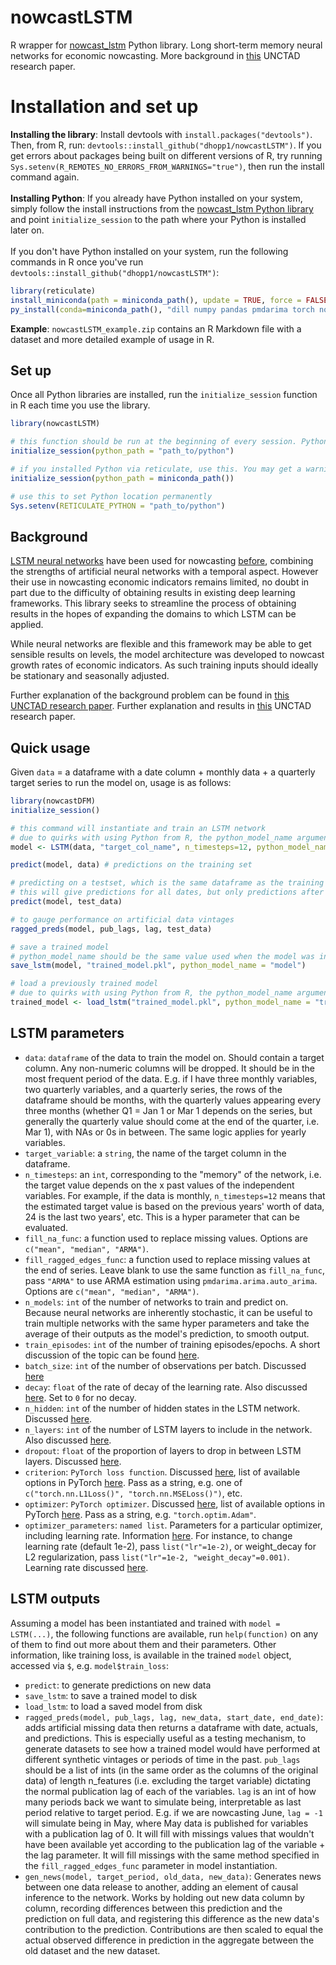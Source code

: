 # nowcastLSTM
R wrapper for [nowcast_lstm](https://github.com/dhopp1/nowcast_lstm) Python library. Long short-term memory neural networks for economic nowcasting. More background in [this](https://unctad.org/webflyer/economic-nowcasting-long-short-term-memory-artificial-neural-networks-lstm) UNCTAD research paper.

# Installation and set up
**Installing the library**: Install devtools with `install.packages("devtools")`. Then, from R, run: `devtools::install_github("dhopp1/nowcastLSTM")`. If you get errors about packages being built on different versions of R, try running `Sys.setenv(R_REMOTES_NO_ERRORS_FROM_WARNINGS="true")`, then run the install command again.
<br><br>
**Installing Python**: If you already have Python installed on your system, simply follow the install instructions from the [nowcast_lstm Python library](https://github.com/dhopp1/nowcast_lstm) and point `initialize_session` to the path where your Python is installed later on.
<br><br>
If you don't have Python installed on your system, run the following commands in R once you've run `devtools::install_github("dhopp1/nowcastLSTM")`:

```R
library(reticulate)
install_miniconda(path = miniconda_path(), update = TRUE, force = FALSE)
py_install(conda=miniconda_path(), "dill numpy pandas pmdarima torch nowcast-lstm", pip=TRUE)
```

**Example**: `nowcastLSTM_example.zip` contains an R Markdown file with a dataset and more detailed example of usage in R.

## Set up
Once all Python libraries are installed, run the `initialize_session` function in R each time you use the library.

```R
library(nowcastLSTM)

# this function should be run at the beginning of every session. Python path can be left empty to use the system default
initialize_session(python_path = "path_to/python")

# if you installed Python via reticulate, use this. You may get a warning about requesting one path and getting another, but it should work regardless.
initialize_session(python_path = miniconda_path())

# use this to set Python location permanently
Sys.setenv(RETICULATE_PYTHON = "path_to/python")
```

## Background
[LSTM neural networks](https://en.wikipedia.org/wiki/Long_short-term_memory) have been used for nowcasting [before](https://papers.nips.cc/paper/2015/file/07563a3fe3bbe7e3ba84431ad9d055af-Paper.pdf), combining the strengths of artificial neural networks with a temporal aspect. However their use in nowcasting economic indicators remains limited, no doubt in part due to the difficulty of obtaining results in existing deep learning frameworks. This library seeks to streamline the process of obtaining results in the hopes of expanding the domains to which LSTM can be applied.

While neural networks are flexible and this framework may be able to get sensible results on levels, the model architecture was developed to nowcast growth rates of economic indicators. As such training inputs should ideally be stationary and seasonally adjusted.

Further explanation of the background problem can be found in [this UNCTAD research paper](https://unctad.org/system/files/official-document/ser-rp-2018d9_en.pdf). Further explanation and results in [this](https://unctad.org/webflyer/economic-nowcasting-long-short-term-memory-artificial-neural-networks-lstm) UNCTAD research paper.


## Quick usage
Given `data` = a dataframe with a date column + monthly data + a quarterly target series to run the model on, usage is as follows:

```R
library(nowcastDFM)
initialize_session()

# this command will instantiate and train an LSTM network
# due to quirks with using Python from R, the python_model_name argument should be set to the same name used for the R object it is assigned to.
model <- LSTM(data, "target_col_name", n_timesteps=12, python_model_name = "model") # default parameters with 12 timestep history

predict(model, data) # predictions on the training set

# predicting on a testset, which is the same dataframe as the training data + newer data
# this will give predictions for all dates, but only predictions after the training data ends should be considered for testing
predict(model, test_data)

# to gauge performance on artificial data vintages
ragged_preds(model, pub_lags, lag, test_data)

# save a trained model
# python_model_name should be the same value used when the model was initially trained
save_lstm(model, "trained_model.pkl", python_model_name = "model")

# load a previously trained model
# due to quirks with using Python from R, the python_model_name argument should be set to the same name used for the R object it is assigned to.
trained_model <- load_lstm("trained_model.pkl", python_model_name = "trained_model")
```

## LSTM parameters
- `data`: `dataframe` of the data to train the model on. Should contain a target column. Any non-numeric columns will be dropped. It should be in the most frequent period of the data. E.g. if I have three monthly variables, two quarterly variables, and a quarterly series, the rows of the dataframe should be months, with the quarterly values appearing every three months (whether Q1 = Jan 1 or Mar 1 depends on the series, but generally the quarterly value should come at the end of the quarter, i.e. Mar 1), with NAs or 0s in between. The same logic applies for yearly variables.
- `target_variable`: a `string`, the name of the target column in the dataframe.
- `n_timesteps`: an `int`, corresponding to the "memory" of the network, i.e. the target value depends on the x past values of the independent variables. For example, if the data is monthly, `n_timesteps=12` means that the estimated target value is based on the previous years' worth of data, 24 is the last two years', etc. This is a hyper parameter that can be evaluated.
- `fill_na_func`: a function used to replace missing values. Options are `c("mean", "median", "ARMA")`.
- `fill_ragged_edges_func`: a function used to replace missing values at the end of series. Leave blank to use the same function as `fill_na_func`, pass `"ARMA"` to use ARMA estimation using `pmdarima.arima.auto_arima`. Options are `c("mean", "median", "ARMA")`.
- `n_models`: `int` of the number of networks to train and predict on. Because neural networks are inherently stochastic, it can be useful to train multiple networks with the same hyper parameters and take the average of their outputs as the model's prediction, to smooth output.
- `train_episodes`: `int` of the number of training episodes/epochs. A short discussion of the topic can be found [here](https://machinelearningmastery.com/difference-between-a-batch-and-an-epoch/).
- `batch_size`: `int` of the number of observations per batch. Discussed [here](https://machinelearningmastery.com/difference-between-a-batch-and-an-epoch/)
- `decay`: `float` of the rate of decay of the learning rate. Also discussed [here](https://machinelearningmastery.com/understand-the-dynamics-of-learning-rate-on-deep-learning-neural-networks/). Set to `0` for no decay.
- `n_hidden`: `int` of the number of hidden states in the LSTM network. Discussed [here](https://machinelearningmastery.com/stacked-long-short-term-memory-networks/).
- `n_layers`: `int` of the number of LSTM layers to include in the network. Also discussed [here](https://machinelearningmastery.com/stacked-long-short-term-memory-networks/).
- `dropout`: `float` of the proportion of layers to drop in between LSTM layers. Discussed [here](https://machinelearningmastery.com/dropout-for-regularizing-deep-neural-networks/).
- `criterion`: `PyTorch loss function`. Discussed [here](https://machinelearningmastery.com/loss-and-loss-functions-for-training-deep-learning-neural-networks/), list of available options in PyTorch [here](https://pytorch.org/docs/stable/nn.html#loss-functions). Pass as a string, e.g. one of `c("torch.nn.L1Loss()", "torch.nn.MSELoss()")`, etc.
- `optimizer`: `PyTorch optimizer`. Discussed [here](https://towardsdatascience.com/optimizers-for-training-neural-network-59450d71caf6), list of available options in PyTorch [here](https://pytorch.org/docs/stable/optim.html). Pass as a string, e.g. `"torch.optim.Adam"`.
- `optimizer_parameters`: `named list`. Parameters for a particular optimizer, including learning rate. Information [here](https://pytorch.org/docs/stable/optim.html). For instance, to change learning rate (default 1e-2), pass `list("lr"=1e-2)`, or weight_decay for L2 regularization, pass `list("lr"=1e-2, "weight_decay"=0.001)`. Learning rate discussed [here](https://machinelearningmastery.com/understand-the-dynamics-of-learning-rate-on-deep-learning-neural-networks/).

## LSTM outputs
Assuming a model has been instantiated and trained with `model = LSTM(...)`, the following functions are available, run `help(function)` on any of them to find out more about them and their parameters. Other information, like training loss, is available in the trained `model` object, accessed via `$`, e.g. `model$train_loss`:

- `predict`: to generate predictions on new data
- `save_lstm`: to save a trained model to disk
- `load_lstm`: to load a saved model from disk
- `ragged_preds(model, pub_lags, lag, new_data, start_date, end_date)`: adds artificial missing data then returns a dataframe with date, actuals, and predictions. This is especially useful as a testing mechanism, to generate datasets to see how a trained model would have performed at different synthetic vintages or periods of time in the past. `pub_lags` should be a list of ints (in the same order as the columns of the original data) of length n\_features (i.e. excluding the target variable) dictating the normal publication lag of each of the variables. `lag` is an int of how many periods back we want to simulate being, interpretable as last period relative to target period. E.g. if we are nowcasting June, `lag = -1` will simulate being in May, where May data is published for variables with a publication lag of 0. It will fill with missings values that wouldn't have been available yet according to the publication lag of the variable + the lag parameter. It will fill missings with the same method specified in the `fill_ragged_edges_func` parameter in model instantiation.
- `gen_news(model, target_period, old_data, new_data)`: Generates news between one data release to another, adding an element of causal inference to the network. Works by holding out new data column by column, recording differences between this prediction and the prediction on full data, and registering this difference as the new data's contribution to the prediction. Contributions are then scaled to equal the actual observed difference in prediction in the aggregate between the old dataset and the new dataset.